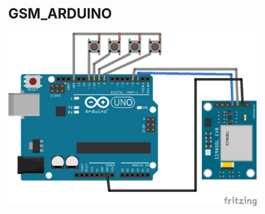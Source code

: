 # GSM_ARDUINO





![alt text](https://github.com/anoopjayaram/GSM_ARDUINO/blob/main/GSM_PROJECT_bb.png)


